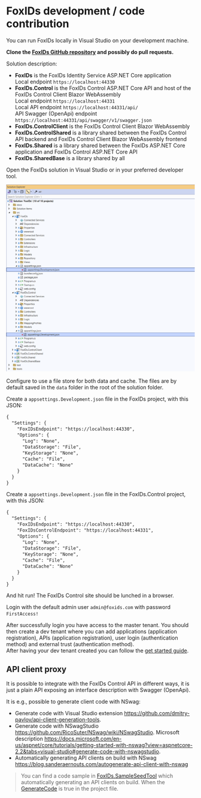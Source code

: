 # FoxIDs development / code contribution 

You can run FoxIDs locally in Visual Studio on your development machine. 

**Clone the [FoxIDs GitHub repository](https://github.com/ITfoxtec/FoxIDs) and possibly do pull requests.**
 
Solution description:

- **FoxIDs** is the FoxIDs Identity Service ASP.NET Core application  
  Local endpoint `https://localhost:44330`
- **FoxIDs.Control** is the FoxIDs Control ASP.NET Core API and host of the FoxIDs Control Client Blazor WebAssembly  
  Local endpoint `https://localhost:44331`  
  Local API endpoint `https://localhost:44331/api/`  
  API Swagger (OpenApi) endpoint `https://localhost:44331/api/swagger/v1/swagger.json`
- **FoxIDs.ControlClient** is the FoxIDs Control Client Blazor WebAssembly  
- **FoxIDs.ControlShared** is a library shared between the FoxIDs Control API backend and FoxIDs Control Client Blazor WebAssembly frontend
- **FoxIDs.Shared** is a library shared between the FoxIDs ASP.NET Core application and FoxIDs Control ASP.NET Core API
- **FoxIDs.SharedBase** is a library shared by all


Open the FoxIDs solution in Visual Studio or in your preferred developer tool.

![FoxIDs in Visual Studio](images/development-foxids-vs.png)

Configure to use a file store for both data and cache. The files are by default saved in the `data` folder in the root of the solution folder.

Create a `appsettings.Development.json` file in the FoxIDs project, with this JSON: 

    {
      "Settings": {   
        "FoxIDsEndpoint": "https://localhost:44330",
        "Options": {
          "Log": "None",
          "DataStorage": "File",
          "KeyStorage": "None",
          "Cache": "File",
          "DataCache": "None"
        }
      }
    }


Create a `appsettings.Development.json` file in the FoxIDs.Control project, with this JSON: 

    {
      "Settings": {   
        "FoxIDsEndpoint": "https://localhost:44330",
        "FoxIDsControlEndpoint": "https://localhost:44331",
        "Options": {
          "Log": "None",
          "DataStorage": "File",
          "KeyStorage": "None",
          "Cache": "File",
          "DataCache": "None"
        }
      }
    }


And hit run! The FoxIDs Control site should be lunched in a browser.

Login with the default admin user `admin@foxids.com` with password `FirstAccess!`

After successfully login you have access to the master tenant. You should then create a dev tenant where you can add applications (application registration), APIs (application registration), user login (authentication method) and external trust (authentication method).  
After having your dev tenant created you can follow the [get started guide](get-started.md#2-first-login).

## API client proxy

It is possible to integrate with the FoxIDs Control API in different ways, it is just a plain API exposing an interface description with Swagger (OpenApi). 

It is e.g., possible to generate client code with NSwag:
- Generate code with Visual Studio extension https://github.com/dmitry-pavlov/api-client-generation-tools.
- Generate code with NSwagStudio https://github.com/RicoSuter/NSwag/wiki/NSwagStudio. Microsoft description https://docs.microsoft.com/en-us/aspnet/core/tutorials/getting-started-with-nswag?view=aspnetcore-2.2&tabs=visual-studio#generate-code-with-nswagstudio.
- Automatically generating API clients on build with NSwag https://blog.sanderaernouts.com/autogenerate-api-client-with-nswag

> You can find a code sample in [FoxIDs.SampleSeedTool](https://github.com/ITfoxtec/FoxIDs.Samples/tree/master/tools/FoxIDs.SampleSeedTool) which automatically generating an API clients on build. When the [GenerateCode](https://github.com/ITfoxtec/FoxIDs.Samples/blob/master/tools/FoxIDs.SampleSeedTool/FoxIDs.SampleSeedTool.csproj#L9C17-L9C22) is true in the project file.

